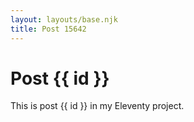 ```yaml
---
layout: layouts/base.njk
title: Post 15642
---
```


# Post {{ id }}

This is post {{ id }} in my Eleventy project.
